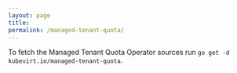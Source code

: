 ```yaml
---
layout: page
title:
permalink: /managed-tenant-quota/
---
```


To fetch the Managed Tenant Quota Operator sources run `go get -d kubevirt.io/managed-tenant-quota`.
